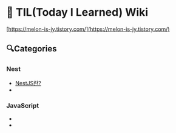 # 📘 TIL(Today I Learned) Wiki
[https://melon-is-jy.tistory.com/](https://melon-is-jy.tistory.com/)
   
## 🔍Categories
### Nest
- [NestJS란?](https://github.com/Melonisjy/TIL/blob/main/Nest/NestJS.md)
- 
### JavaScript
-
-
